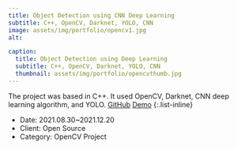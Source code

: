 ```yaml
---
title: Object Detection using CNN Deep Learning
subtitle: C++, OpenCV, Darknet, YOLO, CNN
image: assets/img/portfolio/opencv1.jpg
alt: 

caption:
  title: Object Detection using Deep Learning
  subtitle: C++, OpenCV, Darknet, YOLO, CNN
  thumbnail: assets/img/portfolio/opencvthumb.jpg
---
```

The project was based in C++. It used OpenCV, Darknet, CNN deep learning algorithm, and YOLO.
[GitHub](https://github.com/herrhanch33/OpenCV)
[Demo](https://youtu.be/13H4O_NaNZA?feature=shared)
{:.list-inline}
- Date: 2021.08.30~2021.12.20
- Client: Open Source	
- Category: OpenCV Project

